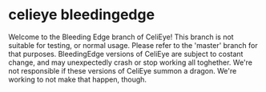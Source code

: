 # celieye bleedingedge

Welcome to the Bleeding Edge branch of CeliEye!
This branch is not suitable for testing, or normal usage. Please refer to the 'master' branch for that purposes.
BleedingEdge versions of CeliEye are subject to costant change, and may unexpectedly crash or stop working all toghether.
We're not responsible if these versions of CeliEye summon a dragon. We're working to not make that happen, though.
